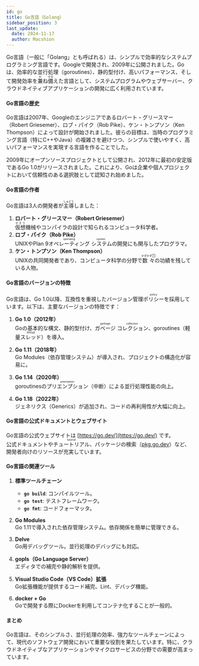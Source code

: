 ```yaml
---
id: go
title: Go言語（Golang）
sidebar_position: 3
last_update:
  date: 2024-11-17
  author: Macshion
---
```


Go言語（一般に「Golang」とも呼ばれる）は、シンプルで効率的なシステムプログラミング言語です。Googleで開発され、2009年に公開されました。Goは、効率的な並行処理（goroutines）、静的型付け、高いパフォーマンス、そして開発効率を<ruby>兼<rt>か</rt>ね<rt></rt>備<rt>そな</rt>えた</ruby>言語として、システムプログラムやウェブサーバー、クラウドネイティブアプリケーションの開発に広く利用されています。

#### **Go言語の歴史**
Go言語は2007年、Googleのエンジニアであるロバート・グリースマー（Robert Griesemer）、ロブ・パイク（Rob Pike）、ケン・トンプソン（Ken Thompson）によって設計が開始されました。彼らの目標は、当時のプログラミング言語（特にC++やJava）の複雑さを避けつつ、シンプルで使いやすく、高いパフォーマンスを実現する言語を作ることでした。

2009年にオープンソースプロジェクトとして公開され、2012年に最初の安定版であるGo 1.0がリリースされました。これにより、Goは企業や個人プロジェクトにおいて信頼性のある選択肢として認知され始めました。

#### **Go言語の作者**
Go言語は3人の開発者が<ruby>主導<rt>しゅどう</rt></ruby>しました：
1. **ロバート・グリースマー（Robert Griesemer）**  
   <ruby>仮想<rt>かそう</rt></ruby>機械やコンパイラの設計で知られるコンピュータ科学者。
2. **ロブ・パイク（Rob Pike）**  
   UNIXやPlan 9<ruby>オペレーティング<rt>operating</rt> システム<rt>system</rt></ruby>の開発にも関与したプログラマ。
3. **ケン・トンプソン（Ken Thompson）**  
   UNIXの共同開発者であり、コンピュータ科学の分野で<ruby>数々<rt>かずかず①</rt></ruby>の功績を残している人物。

#### **Go言語のバージョンの特徴**
Go言語は、Go 1.0以降、互換性を重視したバージョン管理<ruby>ポリシー<rt>policy</rt></ruby>を採用しています。以下は、主要なバージョンの特徴です：

1. **Go 1.0（2012年）**  
   Goの基本的な構文、静的型付け、<ruby>ガベージ<rt>garbage</rt> コレクション<rt>collection</rt></ruby>、goroutines（軽量<ruby>スレッド<rt>thread</rt></ruby>）を導入。

2. **Go 1.11（2018年）**  
   Go Modules（依存管理システム）が導入され、プロジェクトの構造化が容易に。

3. **Go 1.14（2020年）**  
   goroutinesの<ruby>プリエンプション<rt>preemption</rt></ruby>（中断）による並行処理性能の向上。

4. **Go 1.18（2022年）**  
   ジェネリクス（Generics）が追加され、コードの再利用性が大幅に向上。

#### **Go言語の公式ドキュメントとウェブサイト**
Go言語の公式ウェブサイトは [https://go.dev/](https://go.dev/) です。  
公式ドキュメントや<ruby>チュートリアル<rt>tutorial</rt></ruby>、パッケージの検索（[pkg.go.dev](https://pkg.go.dev/)）など、開発者向けのリソースが充実しています。

#### **Go言語の関連ツール**

1. **標準ツールチェーン**  
   - **`go build`**: コンパイルツール。  
   - **`go test`**: テストフレームワーク。  
   - **`go fmt`**: コードフォーマッタ。

2. **Go Modules**  
   Go 1.11で導入された依存管理システム。依存関係を簡単に管理できる。

3. **Delve**  
   Go用デバッグツール。並行処理のデバッグにも対応。

4. **gopls（Go Language Server）**  
   エディタでの補完や静的解析を提供。

5. **Visual Studio Code（VS Code）拡張**  
   Go拡張機能が提供するコード補完、Lint、デバッグ機能。

6. **docker + Go**  
   Goで開発する際にDockerを利用してコンテナ化することが一般的。

#### **まとめ**
Go言語は、そのシンプルさ、並行処理の効率、強力なツールチェーンによって、現代のソフトウェア開発において重要な役割を果たしています。特に、クラウドネイティブなアプリケーションやマイクロサービスの分野での需要が高まっています。
